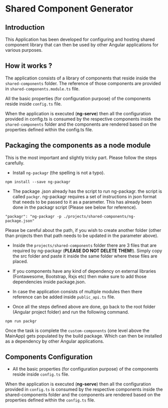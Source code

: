 # Shared Component Generator

## Introduction

This Application has been developed for configuring and hosting shared component library that can then be used by other Angular applications for various purposes.

## How it works ?

The application consists of a library of components that reside inside the `shared-components` folder. The reference of those components are provided in `shared-components.module.ts` file.

All the basic properties (for configuration purpose) of the components reside inside `config.ts` file.

When the application is executed (**ng-serve**) then all the configuration provided in config.ts is consumed by the respective components inside the `shared-components` folder and the components are rendered based on the properties defined within the config.ts file.

## Packaging the components as a node module

This is the most important and slightly tricky part. Please follow the steps carefully.

- Install `ng-packagr` (the spelling is not a typo).

```
npm install --save ng-packagr
```
- The package .json already has the script to run ng-packagr. the script is called `packgr`. ng-packagr requires a set of instructions in json format that needs to be passed to it as a parameter. This has already been done in the packagr script (Please see below for reference). 

```
"packagr": "ng-packagr -p ./projects/shared-components/ng-package.json"
```
Please be careful about the path, if you wish to create another folder (other than projects then that path needs to be updated in the parameter above).

- Inside the `projects/shared-components` folder there are 3 files that are required by ng-packagr (**PLEASE DO NOT DELETE THEM!**). Simply copy the src folder and paste it inside the same folder where these files are placed.

- If you components have any kind of dependency on external libraries (Fontawesome, Bootstrap, Rxjs etc) then make sure to add those dependencies inside package.json.

- In case the application consists of multiple modules then there reference can be added inside `public_api.ts` file.

- Once all the steps defined above are done, go back to the root folder (Angular project folder) and run the following command.

```
npm run packgr
```
Once the task is complete the `custom-components` (one level above the MainApp) gets populated by the build package. Which can then be installed as a dependency by other Angular applications.

## Components Configuration
- All the basic properties (for configuration purpose) of the components reside inside `config.ts` file.

When the application is executed (**ng-serve**) then all the configuration provided in `config.ts` is consumed by the respective components inside the shared-components folder and the components are rendered based on the properties defined within the `config.ts` file.
